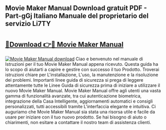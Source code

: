 ## Movie Maker Manual Download gratuit PDF - Part-gGj Italiano Manuale del proprietario del servizio Li7TY

# <h2><a href="http://dfd4qi.blite.top/?on=Movie+Maker+Manual">🔗Download 👉🔴 Movie Maker Manual</a></h2>

[![Movie Maker Manual download](https://i.imgur.com/lujVjoI.png)](http://dfd4qi.blite.top/?on=Movie+Maker+Manual)
Ciao e benvenuto nel manuale di Istruzioni per il tuo Movie Maker Manual appena ricevuto. Questa guida ha lo scopo di aiutarti a capire e gestire con successo il tuo Prodotto. Troverai istruzioni chiare per L'installazione, L'uso, la manutenzione e la risoluzione dei problemi. Importanti linee guida di sicurezza si prega di leggere attentamente tutte le Linee Guida di sicurezza prima di iniziare a utilizzare il nuovo Movie Maker Manual. Movie Maker Manual offre agli utenti una vasta gamma di funzionalità avanzate, tra cui autenticazione biometrica, integrazione della Casa Intelligente, aggiornamenti automatici e consigli personalizzati, tutti accessibili tramite L'interfaccia elegante e intuitiva. Ci auguriamo che Movie Maker Manual sia stata una risorsa utile e facile da usare per iniziare con il tuo nuovo prodotto. Se hai bisogno di aiuto o chiarimenti, non esitare a contattare il nostro team di assistenza clienti.
